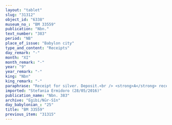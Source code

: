 ```yaml
---
layout: "tablet"
slug: "31312"
object_id: "6338"
museum_no_: "BM 33559"
publication: "Nbn."
text_number: "383"
period: "NB"
place_of_issue: "Babylon city"
type_and_content: "Receipts"
day_remark: "-"
month: "XI"
month_remark: "-"
year: "9"
year_remark: "-"
king: "Nbn"
king_remark: "-"
paraphrase: "Receipt for silver. Deposit.<br /> <strong>A</strong> receives from <strong>B</strong> two different amounts of silver. The first one correponds to 2/3 mina and 4 shekels, which <strong>C</strong> entrusted to <strong>B</strong> as payment for <strong>A</strong>; then, he is also given 14 shekels of silver, as income (<em>kaspu </em><em>&scaron;a ēreb qātī</em>). Altogether, <strong>A</strong> receives from <strong>B</strong> 58 (text: 57) shekels of silver. Witnesses<br /> &nbsp;<br /> <strong>A </strong>= Bēl-ahu-u&scaron;ab&scaron;i/Etellu; <strong>B </strong>= Kalbāya/Ṣillāya//Nabāya; <strong>C </strong>= Nab&ucirc;-ahhē-iddin/&Scaron;ulāya//Egibi"
imported: "Stefania Ermidoro (28/05/2016)"
publication_name: "Nbn. 383"
archive: "Egibi/Nūr-Sîn"
day_babylonian_: "25"
title: "BM 33559"
previous_item: "31315"
---
```

